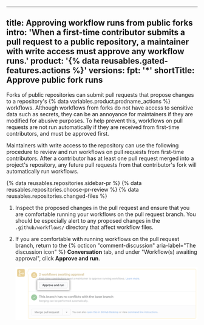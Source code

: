  ---
title: Approving workflow runs from public forks
intro: 'When a first-time contributor submits a pull request to a public repository, a maintainer with write access must approve any workflow runs.'
product: '{% data reusables.gated-features.actions %}'
versions:
  fpt: '*'
shortTitle: Approve public fork runs
---

Forks of public repositories can submit pull requests that propose changes to a repository's {% data variables.product.prodname_actions %} workflows. Although workflows from forks do not have access to sensitive data such as secrets, they can be an annoyance for maintainers if they are modified for abusive purposes. To help prevent this, workflows on pull requests are not run automatically if they are received from first-time contributors, and must be approved first.

Maintainers with write access to the repository can use the following procedure to review and run workflows on pull requests from first-time contributors. After a contributor has at least one pull request merged into a project's repository, any future pull requests from that contributor's fork will automatically run workflows.

{% data reusables.repositories.sidebar-pr %}
{% data reusables.repositories.choose-pr-review %}
{% data reusables.repositories.changed-files %}
1. Inspect the proposed changes in the pull request and ensure that you are comfortable running your workflows on the pull request branch. You should be especially alert to any proposed changes in the `.github/workflows/` directory that affect workflow files.
1. If you are comfortable with running workflows on the pull request branch, return to the {% octicon "comment-discussion" aria-label="The discussion icon" %} **Conversation** tab, and under "Workflow(s) awaiting approval", click **Approve and run**.

   ![Approve and run workflows](/assets/images/help/pull_requests/actions-approve-and-run-workflows-from-fork.png)
